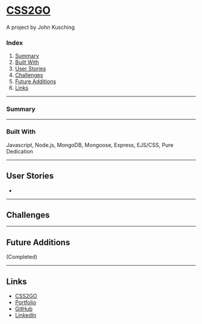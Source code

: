 # <a href="#">CSS2GO</a>
A project by John Kusching

<h3>Index</h3>

<ol>
<li><a href="#summary">Summary</a></li>
<li><a href="#built">Built With</a></li>
<li><a href="#user">User Stories</a></li>
<li><a href="#challenges">Challenges</a></li>
<li><a href="#future">Future Additions</a></li>
<li><a href="#links">Links</a></li>
</ol>

<hr id="summary">
<h3>Summary</h3>

<p></p>


<hr id="built">
<h3>Built With</h3>
Javascript, Node.js, MongoDB, Mongoose, Express, EJS/CSS, Pure Dedication


<hr id="user">
<h2>User Stories</h2>
<ul>
<li></li>
</ul>

<hr id="challenges">
<h2>Challenges</h2>

<p></p>


<hr id="future">
<h2>Future Additions</h2>

<p>(Completed)</p>

<p></p>


<hr id="links">
<h2>Links</h2>
<ul>
<li><a href="#">CSS2GO</a></li>
<li><a href="http://kusching.com/#home" target="_blank">Portfolio</a></li>
<li><a href="https://github.com/johnzxcvbnm" target="_blank">GitHub</a></li>
<li><a href="https://www.linkedin.com/in/kusching/" target="_blank">LinkedIn</a></li>
</ul>
